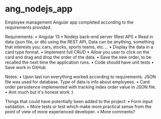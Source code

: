 # ang_nodejs_app
Employee management Angular app completed according to the requirements provided.

Requirements:
•	Angular 13
•	Nodejs back-end server (Rest API)
•	Read in data (json file, or db) using the REST API, Data can be anything, something that interests you; cars, stocks, sports teams, etc.…
•	Display the data in a card type format.
•	Implement full CRUD
•	Allow you user to click on the card and drag and drop the order of the data.
•	Save the new order, to be recalled the next time the application runs.
•	Code should have unit tests
•	Save work in GitHub

Notes:
•	Upon last run everything worked according to requirements. JSON file was used for database. Type of data is info about employees.
•	Card order persistence implemented with tracking index order value in JSON file.
•	Aint much but it's honest work :)

Things that could have potentially been added to the project:
•	Form input validation.
•	More tests or test which make more practical sense from the point of view of more experienced developer.
•	More comments?
